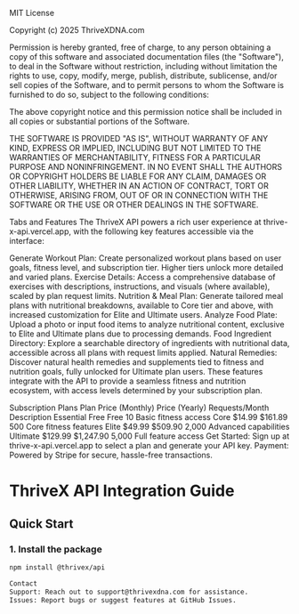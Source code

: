 MIT License

Copyright (c) 2025 ThriveXDNA.com

Permission is hereby granted, free of charge, to any person obtaining a copy
of this software and associated documentation files (the "Software"), to deal
in the Software without restriction, including without limitation the rights
to use, copy, modify, merge, publish, distribute, sublicense, and/or sell
copies of the Software, and to permit persons to whom the Software is
furnished to do so, subject to the following conditions:

The above copyright notice and this permission notice shall be included in all
copies or substantial portions of the Software.

THE SOFTWARE IS PROVIDED "AS IS", WITHOUT WARRANTY OF ANY KIND, EXPRESS OR
IMPLIED, INCLUDING BUT NOT LIMITED TO THE WARRANTIES OF MERCHANTABILITY,
FITNESS FOR A PARTICULAR PURPOSE AND NONINFRINGEMENT. IN NO EVENT SHALL THE
AUTHORS OR COPYRIGHT HOLDERS BE LIABLE FOR ANY CLAIM, DAMAGES OR OTHER
LIABILITY, WHETHER IN AN ACTION OF CONTRACT, TORT OR OTHERWISE, ARISING FROM,
OUT OF OR IN CONNECTION WITH THE SOFTWARE OR THE USE OR OTHER DEALINGS IN THE
SOFTWARE.

Tabs and Features
The ThriveX API powers a rich user experience at thrive-x-api.vercel.app, with the following key features accessible via the interface:

Generate Workout Plan: Create personalized workout plans based on user goals, fitness level, and subscription tier. Higher tiers unlock more detailed and varied plans.
Exercise Details: Access a comprehensive database of exercises with descriptions, instructions, and visuals (where available), scaled by plan request limits.
Nutrition & Meal Plan: Generate tailored meal plans with nutritional breakdowns, available to Core tier and above, with increased customization for Elite and Ultimate users.
Analyze Food Plate: Upload a photo or input food items to analyze nutritional content, exclusive to Elite and Ultimate plans due to processing demands.
Food Ingredient Directory: Explore a searchable directory of ingredients with nutritional data, accessible across all plans with request limits applied.
Natural Remedies: Discover natural health remedies and supplements tied to fitness and nutrition goals, fully unlocked for Ultimate plan users.
These features integrate with the API to provide a seamless fitness and nutrition ecosystem, with access levels determined by your subscription plan.

Subscription Plans
Plan	Price (Monthly)	Price (Yearly)	Requests/Month	Description
Essential	Free	Free	10	Basic fitness access
Core	$14.99	$161.89	500	Core fitness features
Elite	$49.99	$509.90	2,000	Advanced capabilities
Ultimate	$129.99	$1,247.90	5,000	Full feature access
Get Started: Sign up at thrive-x-api.vercel.app to select a plan and generate your API key.
Payment: Powered by Stripe for secure, hassle-free transactions.

# ThriveX API Integration Guide

## Quick Start

### 1. Install the package
```bash
npm install @thrivex/api

Contact
Support: Reach out to support@thrivexdna.com for assistance.
Issues: Report bugs or suggest features at GitHub Issues.